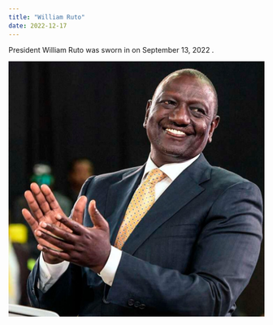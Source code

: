 ```yaml
---
title: "William Ruto"
date: 2022-12-17
---
```


President William Ruto was sworn in on September 13, 2022 . 

![President Ruto|300](_assets/williamRuto.jpeg)
